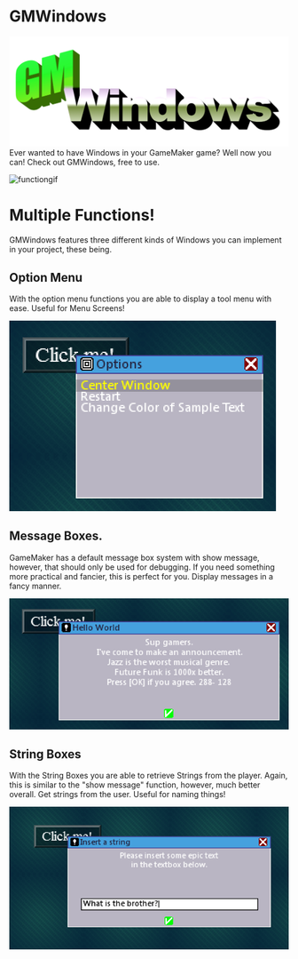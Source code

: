 # GMWindows
![image](/Media/GMWindows.png "image")
 Ever wanted to have Windows in your GameMaker game? Well now you can! Check out GMWindows, free to use.

![functiongif](/Media/Functions.gif "functiongif")

# Multiple Functions!
GMWindows features three different kinds of Windows you can implement in your project,
these being.

## Option Menu
With the option menu functions you are able to display a tool menu with ease.
Useful for Menu Screens!

![optionmenu](/Media/OptionMenu.png "optionmenu")

## Message Boxes.
GameMaker has a default message box system with show message, however, that should only be used for debugging. If you need something more practical and fancier, this is perfect for you.
Display messages in a fancy manner.

![messagebox](/Media/MessageBox.png "messagebox")

## String Boxes
With the String Boxes you are able to retrieve Strings from the player. Again, this is similar to the "show message" function, however, much better overall.
Get strings from the user. Useful for naming things!

![stringbox](/Media/Whatisthebrother.png "stringbox")
